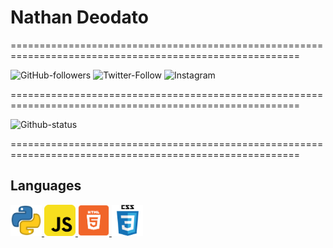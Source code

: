 # Nathan Deodato

========================================================================================================

![GitHub-followers](https://img.shields.io/github/followers/NathanDeodato?label=NT-Github&style=social)
![Twitter-Follow](https://img.shields.io/twitter/follow/DeodatoNat?label=NT-Twitter&style=social)
![Instagram](https://www.instagram.com/deodatont/)

========================================================================================================

![Github-status](https://github-readme-stats.vercel.app/api?username=NathanDeodato)

========================================================================================================

## Languages

<p>
<a href="https://www.python.org/">
    <img src="/Img/Python-icon.png" width="50px">
</a>

<a href="https://developer.mozilla.org/pt-BR/docs/Web/JavaScript">
    <img src="/Img/Javascript-icon.png" width="50px">
</a>

<a href="https://developer.mozilla.org/pt-BR/docs/Web/HTML">
    <img src="/Img/HTML-icon.png" width="50px">
</a>

<a href="https://developer.mozilla.org/pt-BR/docs/Web/CSS">
    <img src="/Img/CSS-icon.png" width="50px">
</a>
</p>

